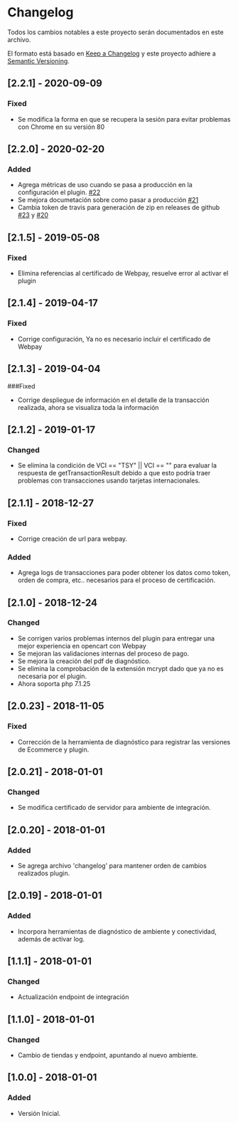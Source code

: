 # Changelog
Todos los cambios notables a este proyecto serán documentados en este archivo.

El formato está basado en [Keep a Changelog](http://keepachangelog.com/en/1.0.0/)
y este proyecto adhiere a [Semantic Versioning](http://semver.org/spec/v2.0.0.html).

## [2.2.1] - 2020-09-09
### Fixed
- Se modifica la forma en que se recupera la sesión para evitar problemas con Chrome en su versión 80

## [2.2.0] - 2020-02-20
### Added
- Agrega métricas de uso cuando se pasa a producción en la configuración el plugin. [#22](https://github.com/TransbankDevelopers/transbank-plugin-opencart-webpay/pull/22)
- Se mejora documetación sobre como pasar a producción [#21](https://github.com/TransbankDevelopers/transbank-plugin-opencart-webpay/pull/21)
- Cambia token de travis para generación de zip en releases de github [#23](https://github.com/TransbankDevelopers/transbank-plugin-opencart-webpay/pull/23) y [#20](https://github.com/TransbankDevelopers/transbank-plugin-opencart-webpay/pull/20)

## [2.1.5] - 2019-05-08
### Fixed
- Elimina referencias al certificado de Webpay, resuelve error al activar el plugin

## [2.1.4] - 2019-04-17
### Fixed
- Corrige configuración, Ya no es necesario incluir el certificado de Webpay

## [2.1.3] - 2019-04-04
###Fixed
- Corrige despliegue de información en el detalle de la transacción realizada, ahora se visualiza toda la información

## [2.1.2] - 2019-01-17
### Changed
- Se elimina la condición de VCI == "TSY" || VCI == "" para evaluar la respuesta de getTransactionResult debido a que
esto podría traer problemas con transacciones usando tarjetas internacionales.

## [2.1.1] - 2018-12-27
### Fixed
- Corrige creación de url para webpay.
### Added
- Agrega logs de transacciones para poder obtener los datos como token, orden de compra, etc.. necesarios para el proceso de certificación.

## [2.1.0] - 2018-12-24
### Changed
- Se corrigen varios problemas internos del plugin para entregar una mejor experiencia en opencart con Webpay
- Se mejoran las validaciones internas del proceso de pago.
- Se mejora la creación del pdf de diagnóstico.
- Se elimina la comprobación de la extensión mcrypt dado que ya no es necesaria por el plugin.
- Ahora soporta php 7.1.25

## [2.0.23] - 2018-11-05
### Fixed
- Corrección de la herramienta de diagnóstico para registrar las versiones de Ecommerce y plugin.

## [2.0.21] - 2018-01-01
### Changed
- Se modifica certificado de servidor para ambiente de integración.

## [2.0.20] - 2018-01-01
### Added
- Se agrega archivo 'changelog' para mantener orden de cambios realizados plugin.

## [2.0.19] - 2018-01-01
### Added
- Incorpora herramientas de diagnóstico de ambiente y conectividad, además de activar log.

## [1.1.1] - 2018-01-01
### Changed
- Actualización endpoint de integración

## [1.1.0] - 2018-01-01
### Changed
- Cambio de tiendas y endpoint, apuntando al nuevo ambiente.

## [1.0.0] - 2018-01-01
### Added
- Versión Inicial.
